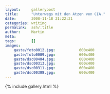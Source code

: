 ```yaml
---
layout:     gallerypost
title:      "Unterwegs mit den Atzen von CIA."
date:       2008-11-18 21:22:21
categories: writing
permalink:  ash/:title
author:     Martin
meta:
tags:       []
images:
    gaste/foto0012.jpg:           600x400
    gaste/foto0009.jpg:           600x400
    gaste/dsc00404.jpg:           600x400
    gaste/dsc00313.jpg:           600x400
    gaste/dsc00311.jpg:           600x400
    gaste/dsc00308.jpg:           600x400
---
```


{% include gallery.html %}
